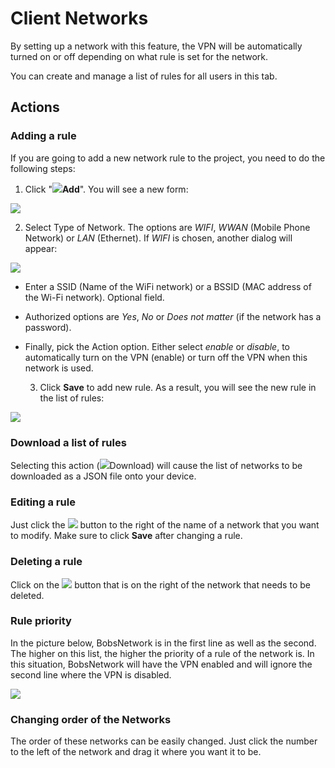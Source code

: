 # Client Networks

By setting up a network with this feature, the VPN will be automatically turned on or off depending on what rule is set for the network. 

You can create and manage a list of rules for all users in this tab.

## **Actions**

### **Adding a rule**

If you are going to add a new network rule to the project, you need to do the following steps:

1. Click "![](../../../.gitbook/assets/plus_icon.jpeg)**Add**". You will see a new form:

![](../../../.gitbook/assets/add_new_networkrule.png)

  2. Select Type of Network.  The options are _WIFI_, _WWAN_ \(Mobile Phone Network\) or _LAN_ \(Ethernet\). If _WIFI_ is chosen, another dialog will appear:  

![](../../../.gitbook/assets/add_wifirule_networkrule.png)

* Enter a SSID \(Name of the WiFi network\) or a BSSID \(MAC address of the Wi-Fi network\). Optional field.
* Authorized options are _Yes_, _No_ or _Does not matter_ \(if the network has a password\).
* Finally, pick the Action option. Either select _enable_ or _disable_, to automatically turn on the VPN \(enable\) or turn off the VPN when this network is used.

  3. Click **Save** to add new rule. As a result, you will see the new rule in the list of rules:

![](../../../.gitbook/assets/list_networkrules.png)

### **Download a list of rules**

Selecting this action \(![](../../../.gitbook/assets/download_icon.webp)Download\) will cause the list of networks to be downloaded as a JSON file onto your device.

### **Editing a rule**

Just click the ![](../../../.gitbook/assets/edit_icon.png) button to the right of the name of a network that you want to modify. Make sure to click **Save** after changing a rule.

### **Deleting a rule**

Click on the ![](../../../.gitbook/assets/delete_icon.png) button that is on the right of the network that needs to be deleted.

### **Rule priority**

In the picture below, BobsNetwork is in the first line as well as the second. The higher on this list, the higher the priority of a rule of the network is. In this situation, BobsNetwork will have the VPN enabled and will ignore the second line where the VPN is disabled.

![](../../../.gitbook/assets/image%20%287%29.png)

### **Changing order of the Networks**

The order of these networks can be easily changed. Just click the number to the left of the network and drag it where you want it to be.

